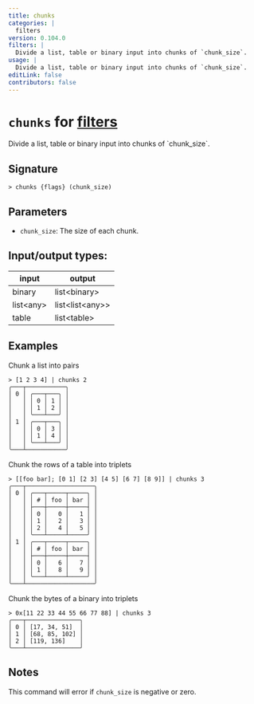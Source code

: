 ```yaml
---
title: chunks
categories: |
  filters
version: 0.104.0
filters: |
  Divide a list, table or binary input into chunks of `chunk_size`.
usage: |
  Divide a list, table or binary input into chunks of `chunk_size`.
editLink: false
contributors: false
---
```

<!-- This file is automatically generated. Please edit the command in https://github.com/nushell/nushell instead. -->

# `chunks` for [filters](/commands/categories/filters.md)

<div class='command-title'>Divide a list, table or binary input into chunks of `chunk_size`.</div>

## Signature

```> chunks {flags} (chunk_size)```

## Parameters

 -  `chunk_size`: The size of each chunk.


## Input/output types:

| input     | output          |
| --------- | --------------- |
| binary    | list\<binary\>    |
| list\<any\> | list\<list\<any\>\> |
| table     | list\<table\>     |
## Examples

Chunk a list into pairs
```nu
> [1 2 3 4] | chunks 2
╭───┬───────────╮
│ 0 │ ╭───┬───╮ │
│   │ │ 0 │ 1 │ │
│   │ │ 1 │ 2 │ │
│   │ ╰───┴───╯ │
│ 1 │ ╭───┬───╮ │
│   │ │ 0 │ 3 │ │
│   │ │ 1 │ 4 │ │
│   │ ╰───┴───╯ │
╰───┴───────────╯

```

Chunk the rows of a table into triplets
```nu
> [[foo bar]; [0 1] [2 3] [4 5] [6 7] [8 9]] | chunks 3
╭───┬───────────────────╮
│ 0 │ ╭───┬─────┬─────╮ │
│   │ │ # │ foo │ bar │ │
│   │ ├───┼─────┼─────┤ │
│   │ │ 0 │   0 │   1 │ │
│   │ │ 1 │   2 │   3 │ │
│   │ │ 2 │   4 │   5 │ │
│   │ ╰───┴─────┴─────╯ │
│ 1 │ ╭───┬─────┬─────╮ │
│   │ │ # │ foo │ bar │ │
│   │ ├───┼─────┼─────┤ │
│   │ │ 0 │   6 │   7 │ │
│   │ │ 1 │   8 │   9 │ │
│   │ ╰───┴─────┴─────╯ │
╰───┴───────────────────╯

```

Chunk the bytes of a binary into triplets
```nu
> 0x[11 22 33 44 55 66 77 88] | chunks 3
╭───┬───────────────╮
│ 0 │ [17, 34, 51]  │
│ 1 │ [68, 85, 102] │
│ 2 │ [119, 136]    │
╰───┴───────────────╯

```

## Notes
This command will error if `chunk_size` is negative or zero.